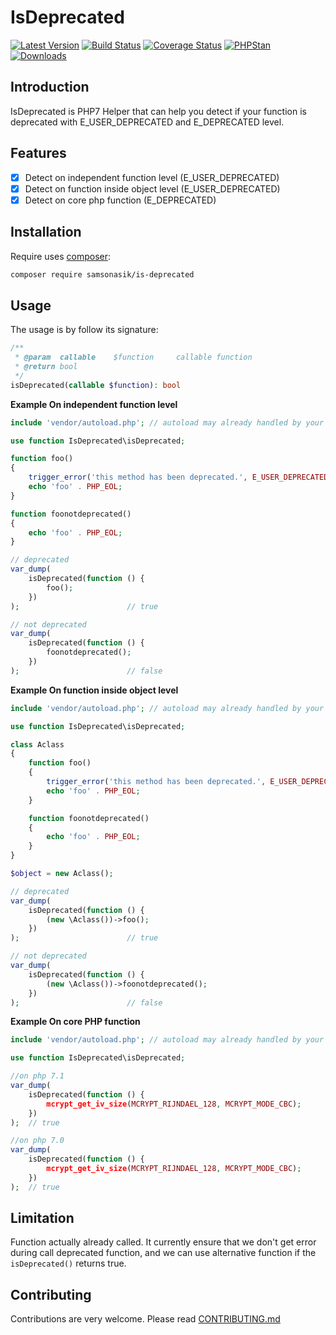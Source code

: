 IsDeprecated
============

[![Latest Version](https://img.shields.io/github/release/samsonasik/IsDeprecated.svg?style=flat-square)](https://github.com/samsonasik/IsDeprecated/releases)
[![Build Status](https://travis-ci.org/samsonasik/IsDeprecated.svg?branch=master)](https://travis-ci.org/samsonasik/IsDeprecated)
[![Coverage Status](https://coveralls.io/repos/github/samsonasik/IsDeprecated/badge.svg?branch=master)](https://coveralls.io/github/samsonasik/IsDeprecated?branch=master)
[![PHPStan](https://img.shields.io/badge/PHPStan-enabled-brightgreen.svg?style=flat)](https://github.com/phpstan/phpstan)
[![Downloads](https://img.shields.io/packagist/dt/samsonasik/is-deprecated.svg?style=flat-square)](https://packagist.org/packages/samsonasik/is-deprecated)

Introduction
------------

IsDeprecated is PHP7 Helper that can help you detect if your function is deprecated with E_USER_DEPRECATED and E_DEPRECATED level.

Features
--------

- [x] Detect on independent function level   (E_USER_DEPRECATED)
- [x] Detect on function inside object level (E_USER_DEPRECATED)
- [x] Detect on core php function            (E_DEPRECATED)

Installation
------------

Require uses [composer](https://getcomposer.org/):

```sh
composer require samsonasik/is-deprecated
```

Usage
-----

The usage is by follow its signature:

```php
/**
 * @param  callable    $function     callable function
 * @return bool
 */
isDeprecated(callable $function): bool
```

**Example On independent function level**

```php
include 'vendor/autoload.php'; // autoload may already handled by your framework

use function IsDeprecated\isDeprecated;

function foo()
{
    trigger_error('this method has been deprecated.', E_USER_DEPRECATED);
    echo 'foo' . PHP_EOL;
}

function foonotdeprecated()
{
    echo 'foo' . PHP_EOL;
}

// deprecated
var_dump(
    isDeprecated(function () {
        foo();
    })
);                        // true

// not deprecated
var_dump(
    isDeprecated(function () {
        foonotdeprecated();
    })
);                        // false
```

**Example On function inside object level**

```php
include 'vendor/autoload.php'; // autoload may already handled by your framework

use function IsDeprecated\isDeprecated;

class Aclass
{
    function foo()
    {
        trigger_error('this method has been deprecated.', E_USER_DEPRECATED);
        echo 'foo' . PHP_EOL;
    }

    function foonotdeprecated()
    {
        echo 'foo' . PHP_EOL;
    }
}

$object = new Aclass();

// deprecated
var_dump(
    isDeprecated(function () {
        (new \Aclass())->foo();
    })
);                        // true

// not deprecated
var_dump(
    isDeprecated(function () {
        (new \Aclass())->foonotdeprecated();
    })
);                        // false
```

**Example On core PHP function**

```php
include 'vendor/autoload.php'; // autoload may already handled by your framework

use function IsDeprecated\isDeprecated;

//on php 7.1
var_dump(
    isDeprecated(function () {
        mcrypt_get_iv_size(MCRYPT_RIJNDAEL_128, MCRYPT_MODE_CBC);
    })
);  // true

//on php 7.0
var_dump(
    isDeprecated(function () {
        mcrypt_get_iv_size(MCRYPT_RIJNDAEL_128, MCRYPT_MODE_CBC);
    })
);  // true
```

Limitation
----------

Function actually already called. It currently ensure that we don't get error during call deprecated function, and we can use alternative function if the `isDeprecated()` returns true.

Contributing
------------
Contributions are very welcome. Please read [CONTRIBUTING.md](https://github.com/samsonasik/IsDeprecated/blob/master/CONTRIBUTING.md)
